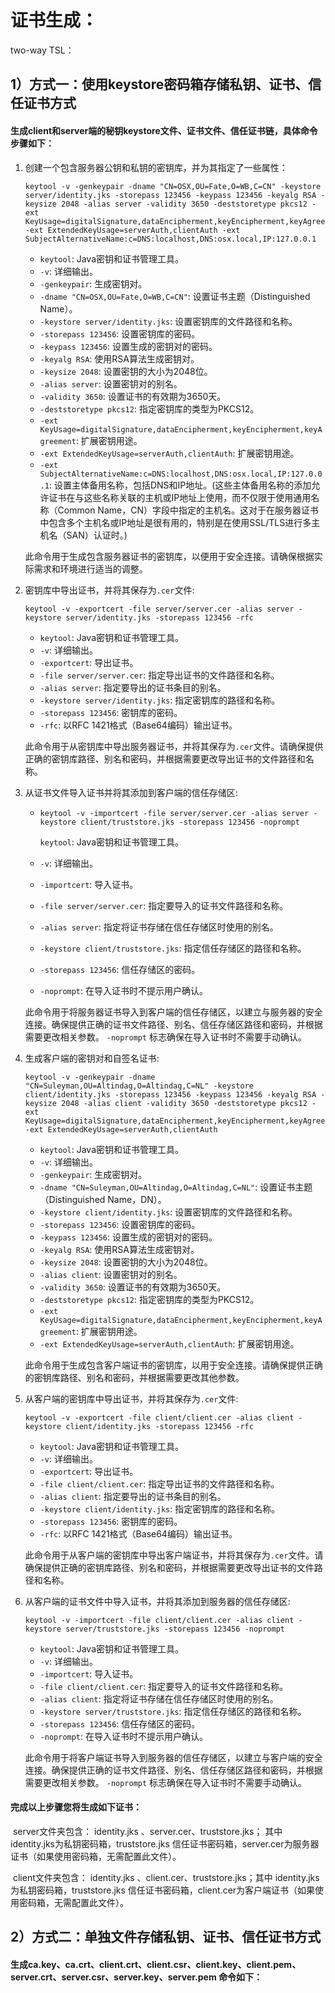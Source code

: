 # 证书生成：

two-way TSL：

## 1）方式一：使用keystore密码箱存储私钥、证书、信任证书方式

####  生成client和server端的秘钥keystore文件、证书文件、信任证书链，具体命令步骤如下：

 1. 创建一个包含服务器公钥和私钥的密钥库，并为其指定了一些属性：

    ```
    keytool -v -genkeypair -dname "CN=OSX,OU=Fate,O=WB,C=CN" -keystore server/identity.jks -storepass 123456 -keypass 123456 -keyalg RSA -keysize 2048 -alias server -validity 3650 -deststoretype pkcs12 -ext KeyUsage=digitalSignature,dataEncipherment,keyEncipherment,keyAgreement -ext ExtendedKeyUsage=serverAuth,clientAuth -ext SubjectAlternativeName:c=DNS:localhost,DNS:osx.local,IP:127.0.0.1
    ```

    - `keytool`: Java密钥和证书管理工具。
    - `-v`: 详细输出。
    - `-genkeypair`: 生成密钥对。
    - `-dname "CN=OSX,OU=Fate,O=WB,C=CN"`: 设置证书主题（Distinguished Name）。
    - `-keystore server/identity.jks`: 设置密钥库的文件路径和名称。
    - `-storepass 123456`: 设置密钥库的密码。
    - `-keypass 123456`: 设置生成的密钥对的密码。
    - `-keyalg RSA`: 使用RSA算法生成密钥对。
    - `-keysize 2048`: 设置密钥的大小为2048位。
    - `-alias server`: 设置密钥对的别名。
    - `-validity 3650`: 设置证书的有效期为3650天。
    - `-deststoretype pkcs12`: 指定密钥库的类型为PKCS12。
    - `-ext KeyUsage=digitalSignature,dataEncipherment,keyEncipherment,keyAgreement`: 扩展密钥用途。
    - `-ext ExtendedKeyUsage=serverAuth,clientAuth`: 扩展密钥用途。
    - `-ext SubjectAlternativeName:c=DNS:localhost,DNS:osx.local,IP:127.0.0.1`: 设置主体备用名称，包括DNS和IP地址。(这些主体备用名称的添加允许证书在与这些名称关联的主机或IP地址上使用，而不仅限于使用通用名称（Common Name，CN）字段中指定的主机名。这对于在服务器证书中包含多个主机名或IP地址是很有用的，特别是在使用SSL/TLS进行多主机名（SAN）认证时。)

    此命令用于生成包含服务器证书的密钥库，以便用于安全连接。请确保根据实际需求和环境进行适当的调整。

 2. 密钥库中导出证书，并将其保存为`.cer`文件:

    ```
    keytool -v -exportcert -file server/server.cer -alias server -keystore server/identity.jks -storepass 123456 -rfc
    ```

    - `keytool`: Java密钥和证书管理工具。
    - `-v`: 详细输出。
    - `-exportcert`: 导出证书。
    - `-file server/server.cer`: 指定导出证书的文件路径和名称。
    - `-alias server`: 指定要导出的证书条目的别名。
    - `-keystore server/identity.jks`: 指定密钥库的路径和名称。
    - `-storepass 123456`: 密钥库的密码。
    - `-rfc`: 以RFC 1421格式（Base64编码）输出证书。

    此命令用于从密钥库中导出服务器证书，并将其保存为`.cer`文件。请确保提供正确的密钥库路径、别名和密码，并根据需要更改导出证书的文件路径和名称。

 3. 从证书文件导入证书并将其添加到客户端的信任存储区:

    - ```
      keytool -v -importcert -file server/server.cer -alias server -keystore client/truststore.jks -storepass 123456 -noprompt
      ```

      `keytool`: Java密钥和证书管理工具。

    - `-v`: 详细输出。

    - `-importcert`: 导入证书。

    - `-file server/server.cer`: 指定要导入的证书文件路径和名称。

    - `-alias server`: 指定将证书存储在信任存储区时使用的别名。

    - `-keystore client/truststore.jks`: 指定信任存储区的路径和名称。

    - `-storepass 123456`: 信任存储区的密码。

    - `-noprompt`: 在导入证书时不提示用户确认。

    此命令用于将服务器证书导入到客户端的信任存储区，以建立与服务器的安全连接。确保提供正确的证书文件路径、别名、信任存储区路径和密码，并根据需要更改相关参数。 `-noprompt` 标志确保在导入证书时不需要手动确认。

 4. 生成客户端的密钥对和自签名证书:

    ```
    keytool -v -genkeypair -dname "CN=Suleyman,OU=Altindag,O=Altindag,C=NL" -keystore client/identity.jks -storepass 123456 -keypass 123456 -keyalg RSA -keysize 2048 -alias client -validity 3650 -deststoretype pkcs12 -ext KeyUsage=digitalSignature,dataEncipherment,keyEncipherment,keyAgreement -ext ExtendedKeyUsage=serverAuth,clientAuth
    ```

    - `keytool`: Java密钥和证书管理工具。
    - `-v`: 详细输出。
    - `-genkeypair`: 生成密钥对。
    - `-dname "CN=Suleyman,OU=Altindag,O=Altindag,C=NL"`: 设置证书主题（Distinguished Name，DN）。
    - `-keystore client/identity.jks`: 设置密钥库的文件路径和名称。
    - `-storepass 123456`: 设置密钥库的密码。
    - `-keypass 123456`: 设置生成的密钥对的密码。
    - `-keyalg RSA`: 使用RSA算法生成密钥对。
    - `-keysize 2048`: 设置密钥的大小为2048位。
    - `-alias client`: 设置密钥对的别名。
    - `-validity 3650`: 设置证书的有效期为3650天。
    - `-deststoretype pkcs12`: 指定密钥库的类型为PKCS12。
    - `-ext KeyUsage=digitalSignature,dataEncipherment,keyEncipherment,keyAgreement`: 扩展密钥用途。
    - `-ext ExtendedKeyUsage=serverAuth,clientAuth`: 扩展密钥用途。

    此命令用于生成包含客户端证书的密钥库，以用于安全连接。请确保提供正确的密钥库路径、别名和密码，并根据需要更改其他参数。

 5. 从客户端的密钥库中导出证书，并将其保存为`.cer`文件:

    ```
    keytool -v -exportcert -file client/client.cer -alias client -keystore client/identity.jks -storepass 123456 -rfc
    ```

    - `keytool`: Java密钥和证书管理工具。
    - `-v`: 详细输出。
    - `-exportcert`: 导出证书。
    - `-file client/client.cer`: 指定导出证书的文件路径和名称。
    - `-alias client`: 指定要导出的证书条目的别名。
    - `-keystore client/identity.jks`: 指定密钥库的路径和名称。
    - `-storepass 123456`: 密钥库的密码。
    - `-rfc`: 以RFC 1421格式（Base64编码）输出证书。

    此命令用于从客户端的密钥库中导出客户端证书，并将其保存为`.cer`文件。请确保提供正确的密钥库路径、别名和密码，并根据需要更改导出证书的文件路径和名称。

 6. 从客户端的证书文件中导入证书，并将其添加到服务器的信任存储区:

    ```
    keytool -v -importcert -file client/client.cer -alias client -keystore server/truststore.jks -storepass 123456 -noprompt
    ```

    - `keytool`: Java密钥和证书管理工具。
    - `-v`: 详细输出。
    - `-importcert`: 导入证书。
    - `-file client/client.cer`: 指定要导入的证书文件路径和名称。
    - `-alias client`: 指定将证书存储在信任存储区时使用的别名。
    - `-keystore server/truststore.jks`: 指定信任存储区的路径和名称。
    - `-storepass 123456`: 信任存储区的密码。
    - `-noprompt`: 在导入证书时不提示用户确认。

    此命令用于将客户端证书导入到服务器的信任存储区，以建立与客户端的安全连接。确保提供正确的证书文件路径、别名、信任存储区路径和密码，并根据需要更改相关参数。 `-noprompt` 标志确保在导入证书时不需要手动确认。

#### 完成以上步骤您将生成如下证书：

​			server文件夹包含： identity.jks 、server.cer、truststore.jks； 其中 identity.jks为私钥密码箱，truststore.jks 信任证书密码箱，server.cer为服务器证书（如果使用密码箱，无需配置此文件）。

​			client文件夹包含： identity.jks 、client.cer、truststore.jks；其中 identity.jks为私钥密码箱，truststore.jks 信任证书密码箱，client.cer为客户端证书（如果使用密码箱，无需配置此文件）。

## 2）方式二：单独文件存储私钥、证书、信任证书方式

#### 生成ca.key、ca.crt、client.crt、client.csr、client.key、client.pem、server.crt、server.csr、server.key、server.pem 命令如下：

